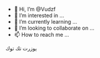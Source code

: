 - 👋 Hi, I’m @Vudzf
- 👀 I’m interested in ...
- 🌱 I’m currently learning ...
- 💞️ I’m looking to collaborate on ...
- 📫 How to reach me ...

<!---
Vudzf/Vudzf is a ✨ special ✨ repository because its `README.md` (this file) appears on your GitHub profile.
You can click the Preview link to take a look at your changes.
--->
يوزرت تك توك 
